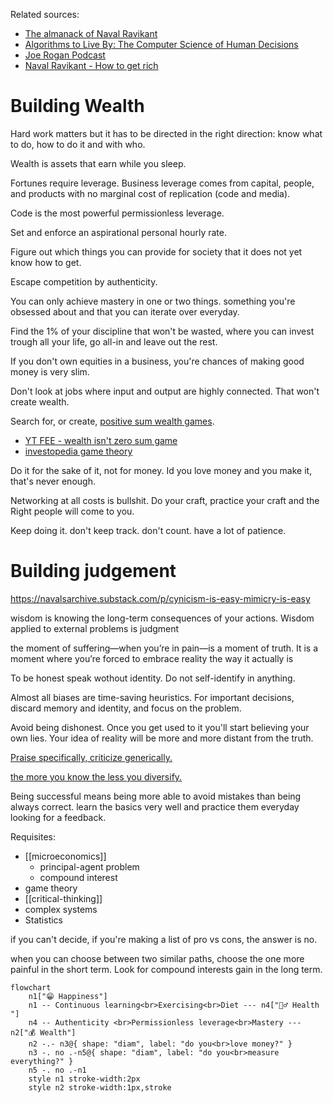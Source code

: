 Related sources:  
- [The almanack of Naval Ravikant](https://www.navalmanack.com/)  
- [Algorithms to Live By: The Computer Science of Human Decisions](https://www.amazon.it/Algorithms-live-Brian-Christian/dp/0007547994/ref=tmm_pap_swatch_0)  
- [Joe Rogan Podcast](https://youtu.be/3qHkcs3kG44?si=3b75F9aawTFUsl7G)  
- [Naval Ravikant - How to get rich](https://youtu.be/1-TZqOsVCNM?si=-tMaAm0btKGnon1p)  

# Building Wealth
Hard work matters but it has to be directed in the right direction: know what to do, how to do it and with who.

Wealth is assets that earn while you sleep.

Fortunes require leverage. Business leverage comes from capital, people, and products with no marginal cost of replication (code and media).

Code is the most powerful permissionless leverage.

Set and enforce an aspirational personal hourly rate.

Figure out which things you can provide for society that it does not yet know how to get.

Escape competition by authenticity.

You can only achieve mastery in one or two things. something you're obsessed about and that you can iterate over everyday.

Find the 1% of your discipline that won't be wasted, where you can invest trough all your life, go all-in and leave out the rest.

If you don't own equities in a business, you're chances of making good money is very slim.

Don't look at jobs where input and output are highly connected. That won't create wealth.

Search for, or create, [positive sum wealth games](https://youtu.be/7lSZQix6l3s?si=aAq4sePbesVpjgmp).  
- [YT FEE - wealth isn't zero sum game](https://youtu.be/rixbHbaWBuk?si=IoM8uzldhO7O4eFt)  
- [investopedia game theory](https://www.investopedia.com/terms/g/gametheory.asp)  


Do it for the sake of it, not for money. Id you love money and you make it, that's never enough.

Networking at all costs is bullshit. Do your craft, practice your craft and the Right people will come to you.

Keep doing it. don't keep track. don't count. have a lot of patience.


# Building judgement

https://navalsarchive.substack.com/p/cynicism-is-easy-mimicry-is-easy

wisdom is knowing the long-term consequences of your actions. Wisdom applied to external problems is judgment

the moment of suffering—when you’re in pain—is a moment of truth. It is a moment where you’re forced to embrace reality the way it actually is

To be honest speak wothout identity. Do not self-identify in anything. 

Almost all biases are time-saving heuristics. For important decisions, discard memory and identity, and focus on the problem.

Avoid being dishonest. Once you get used to it you'll start believing your own lies. Your idea of reality will be more and more distant from the truth.

[Praise specifically, criticize generically.]( https://home.workstory.team/post/praise-specifically-criticize-generally#:~:text=Praise%20by%20name%2C%20criticize%20by,the%20art%20of%20giving%20feedback.)

[the more you know the less you diversify. ](https://x.com/NavalismHQ/status/1793875574492139850)

Being successful means being more able to avoid mistakes than being always correct. 
learn the basics very well and practice them everyday looking for a feedback. 

Requisites:  
- [[microeconomics]]  
   - principal-agent problem  
   - compound interest   
- game theory  
- [[critical-thinking]]  
- complex systems   
- Statistics  

if you can't decide, if you're making a list of pro vs cons, the answer is no.

when you can choose between two similar paths, choose the one more painful in the short term. Look for compound interests gain in the long term.

```mermaid
flowchart
    n1["😁 Happiness"]
    n1 -- Continuous learning<br>Exercising<br>Diet --- n4["🧘‍♂️ Health "]
    n4 -- Authenticity <br>Permissionless leverage<br>Mastery --- n2["💰 Wealth"]
    n2 -.- n3@{ shape: "diam", label: "do you<br>love money?" }
    n3 -. no .-n5@{ shape: "diam", label: "do you<br>measure everything?" }
    n5 -. no .-n1
    style n1 stroke-width:2px
    style n2 stroke-width:1px,stroke

```
